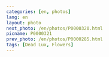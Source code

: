 ```yaml
---
categories: [en, photos]
lang: en
layout: photo
next_photo: /en/photos/P0000320.html
picname: P0000321
prev_photo: /en/photos/P0000285.html
tags: [Dead Lux, Flowers]
---
```

